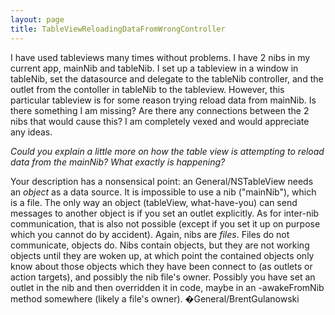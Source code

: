 ```yaml
---
layout: page
title: TableViewReloadingDataFromWrongController
---
```


I have used tableviews many times without problems. I have 2 nibs in my current app, mainNib and tableNib. I set up a tableview in a window in tableNib, set the datasource and delegate to the tableNib controller, and the outlet from the contoller in tableNib to the tableview. However, this particular tableview is for some reason trying reload data from mainNib. Is there something I am missing? Are there any connections between the 2 nibs that would cause this? I am completely vexed and would appreciate any ideas.

*Could you explain a little more on how the table view is attempting to reload data from the mainNib? What exactly is happening?*

Your description has a nonsensical point: an General/NSTableView needs an *object* as a data source. It is impossible to use a nib ("mainNib"), which is a file. The only way an object (tableView, what-have-you) can send messages to another object is if you set an outlet explicitly. As for inter-nib communication, that is also not possible (except if you set it up on purpose which you cannot do by accident). Again, nibs are *files*. Files do not communicate, objects do. Nibs contain objects, but they are not working objects until they are woken up, at which point the contained objects only know about those objects which they have been connect to (as outlets or action targets), and possibly the nib file's owner. Possibly you have set an outlet in the nib and then overridden it in code, maybe in an -awakeFromNib method somewhere (likely a file's owner). �General/BrentGulanowski
